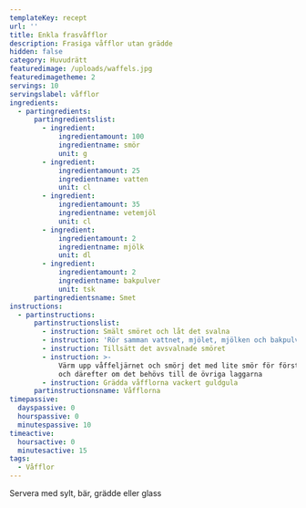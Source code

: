 ```yaml
---
templateKey: recept
url: ''
title: Enkla frasvåfflor
description: Frasiga våfflor utan grädde
hidden: false
category: Huvudrätt
featuredimage: /uploads/waffels.jpg
featuredimagetheme: 2
servings: 10
servingslabel: våfflor
ingredients:
  - partingredients:
      partingredientslist:
        - ingredient:
            ingredientamount: 100
            ingredientname: smör
            unit: g
        - ingredient:
            ingredientamount: 25
            ingredientname: vatten
            unit: cl
        - ingredient:
            ingredientamount: 35
            ingredientname: vetemjöl
            unit: cl
        - ingredient:
            ingredientamount: 2
            ingredientname: mjölk
            unit: dl
        - ingredient:
            ingredientamount: 2
            ingredientname: bakpulver
            unit: tsk
      partingredientsname: Smet
instructions:
  - partinstructions:
      partinstructionslist:
        - instruction: Smält smöret och låt det svalna
        - instruction: 'Rör samman vattnet, mjölet, mjölken och bakpulvret till en slät smet'
        - instruction: Tillsätt det avsvalnade smöret
        - instruction: >-
            Värm upp våffeljärnet och smörj det med lite smör för första laggen
            och därefter om det behövs till de övriga laggarna
        - instruction: Grädda våfflorna vackert guldgula
      partinstructionsname: Våfflorna
timepassive:
  dayspassive: 0
  hourspassive: 0
  minutespassive: 10
timeactive:
  hoursactive: 0
  minutesactive: 15
tags:
  - Våfflor
---
```

Servera med sylt, bär, grädde eller glass
